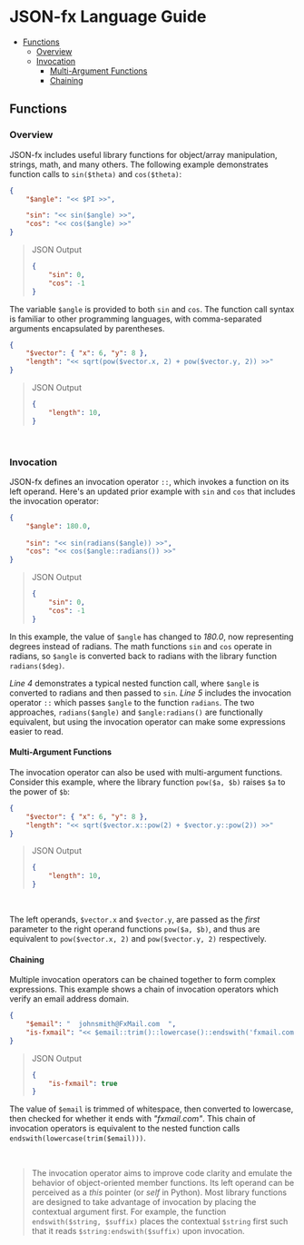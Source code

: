 # JSON-fx Language Guide

- [Functions](#functions)
  * [Overview](#overview)
  * [Invocation](#invocation)
    + [Multi-Argument Functions](#multi-argument-functions)
    + [Chaining](#chaining)

## Functions

### Overview

JSON-fx includes useful library functions for object/array manipulation, strings, math, and many others. The following example demonstrates function calls to `sin($theta)` and `cos($theta)`:

```json
{
    "$angle": "<< $PI >>",

    "sin": "<< sin($angle) >>",
    "cos": "<< cos($angle) >>"
}
```
> JSON Output
> ```json
> {
>     "sin": 0,
>     "cos": -1
> }
> ```

The variable `$angle` is provided to both `sin` and `cos`. The function call syntax is familiar to other programming languages, with comma-separated arguments encapsulated by parentheses.

```json
{
    "$vector": { "x": 6, "y": 8 },
    "length": "<< sqrt(pow($vector.x, 2) + pow($vector.y, 2)) >>"    
}
```
> JSON Output
> ```json
> {
>     "length": 10,
> }
> ```

<br/>

### Invocation

JSON-fx defines an invocation operator `::`, which invokes a function on its left operand. Here's an updated prior example with `sin` and `cos` that includes the invocation operator:

```json
{
    "$angle": 180.0,
    
    "sin": "<< sin(radians($angle)) >>",
    "cos": "<< cos($angle::radians()) >>"
}
```
> JSON Output
> ```json
> {
>     "sin": 0,
>     "cos": -1
> }
> ```

In this example, the value of `$angle` has changed to *180.0*, now representing degrees instead of radians. The math functions `sin` and `cos` operate in radians, so `$angle` is converted back to radians with the library function `radians($deg)`.

*Line 4* demonstrates a typical nested function call, where `$angle` is converted to radians and then passed to `sin`. *Line 5* includes the invocation operator `::` which passes `$angle` to the function `radians`. The two approaches, `radians($angle)` and `$angle:radians()` are functionally equivalent, but using the invocation operator can make some expressions easier to read.

#### Multi-Argument Functions

The invocation operator can also be used with multi-argument functions. Consider this example, where the library function `pow($a, $b)` raises `$a` to the power of `$b`:

```json
{
    "$vector": { "x": 6, "y": 8 },
    "length": "<< sqrt($vector.x::pow(2) + $vector.y::pow(2)) >>"
}
```

> JSON Output
> ```json
> {
>     "length": 10,
> }
> ```

<br/>

The left operands, `$vector.x` and `$vector.y`, are passed as the *first* parameter to the right operand functions `pow($a, $b)`, and thus are equivalent to `pow($vector.x, 2)` and `pow($vector.y, 2)` respectively.

#### Chaining

Multiple invocation operators can be chained together to form complex expressions. This example shows a chain of invocation operators which verify an email address domain.

```json
{
    "$email": "  johnsmith@FxMail.com  ",
    "is-fxmail": "<< $email::trim()::lowercase()::endswith('fxmail.com') >>"
}
```
> JSON Output
> ```json
> {
>     "is-fxmail": true
> }
> ```

The value of `$email` is trimmed of whitespace, then converted to lowercase, then checked for whether it ends with *"fxmail.com"*. This chain of invocation operators is equivalent to the nested function calls `endswith(lowercase(trim($email)))`.

<br/>

> The invocation operator aims to improve code clarity and emulate the behavior of object-oriented member functions. Its left operand can be perceived as a *this* pointer (or *self* in Python). Most library functions are designed to take advantage of invocation by placing the contextual argument first. For example, the function `endswith($string, $suffix)` places the contextual `$string` first such that it reads `$string:endswith($suffix)` upon invocation.
